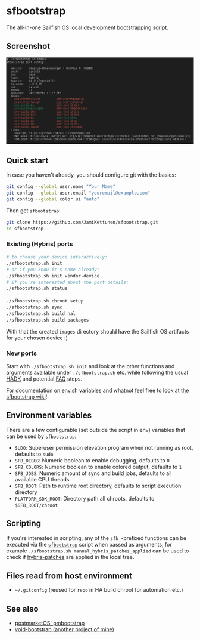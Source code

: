 # sfbootstrap
The all-in-one Sailfish OS local development bootstrapping script.

## Screenshot
![Image of ./sfbootstrap.sh status](screenshot.png)

## Quick start
In case you haven't already, you should configure git with the basics:
```bash
git config --global user.name "Your Name"
git config --global user.email "youremail@example.com"
git config --global color.ui "auto"
```
Then get `sfbootstrap`:
```bash
git clone https://github.com/JamiKettunen/sfbootstrap.git
cd sfbootstrap
```
### Existing (Hybris) ports
```bash
# to choose your device interactively:
./sfbootstrap.sh init
# or if you know it's name already:
./sfbootstrap.sh init vendor-device
# if you're interested about the port details:
./sfbootstrap.sh status

./sfbootstrap.sh chroot setup
./sfbootstrap.sh sync
./sfbootstrap.sh build hal
./sfbootstrap.sh build packages
```
With that the created `images` directory should have the Sailfish OS artifacts for your chosen device :)
### New ports
Start with `./sfbootstrap.sh init` and look at the other functions and arguments available under `./sfbootstrap.sh` etc. while following the usual [HADK](https://sailfishos.org/develop/hadk/) and potential [FAQ](https://github.com/mer-hybris/hadk-faq) steps.

For documentation on env.sh variables and whatnot feel free to look at [the sfbootstrap wiki](https://github.com/JamiKettunen/sfbootstrap/wiki)!

## Environment variables
There are a few configurable (set outside the script in env) variables that can be used by [`sfbootstrap`](sfbootstrap.sh):
* `SUDO`: Superuser permission elevation program when not running as root, defaults to `sudo`
* `SFB_DEBUG`: Numeric boolean to enable debugging, defaults to `0`
* `SFB_COLORS`: Numeric boolean to enable colored output, defaults to `1`
* `SFB_JOBS`: Numeric amount of sync and build jobs, defaults to all available CPU threads
* `SFB_ROOT`: Path to runtime root directory, defaults to script execution directory
* `PLATFORM_SDK_ROOT`: Directory path  all chroots, defaults to `$SFB_ROOT/chroot`

## Scripting
If you're interested in scripting, any of the `sfb_`-prefixed functions can be executed via the [`sfbootstrap`](sfbootstrap.sh) script when passed as arguments; for example `./sfbootstrap.sh manual_hybris_patches_applied` can be used to check if [hybris-patches](https://github.com/mer-hybris/hybris-patches) are applied in the local tree.

## Files read from host environment
* `~/.gitconfig` (reused for `repo` in HA build chroot for automation etc.)

## See also
* [postmarketOS' pmbootstrap](https://gitlab.com/postmarketOS/pmbootstrap)
* [void-bootstrap (another project of mine)](https://github.com/JamiKettunen/void-bootstrap)
